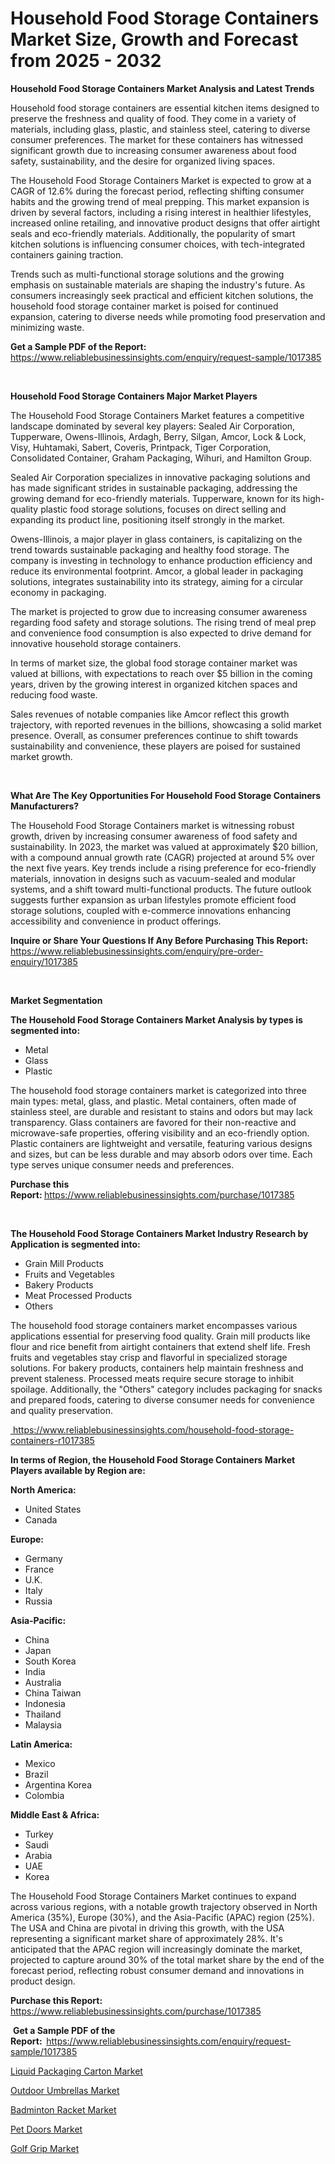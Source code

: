 <p><h1>Household Food Storage Containers Market Size, Growth and Forecast from 2025 - 2032</h1></p><p><strong>Household Food Storage Containers Market Analysis and Latest Trends</strong></p>
<p><p>Household food storage containers are essential kitchen items designed to preserve the freshness and quality of food. They come in a variety of materials, including glass, plastic, and stainless steel, catering to diverse consumer preferences. The market for these containers has witnessed significant growth due to increasing consumer awareness about food safety, sustainability, and the desire for organized living spaces.</p><p>The Household Food Storage Containers Market is expected to grow at a CAGR of 12.6% during the forecast period, reflecting shifting consumer habits and the growing trend of meal prepping. This market expansion is driven by several factors, including a rising interest in healthier lifestyles, increased online retailing, and innovative product designs that offer airtight seals and eco-friendly materials. Additionally, the popularity of smart kitchen solutions is influencing consumer choices, with tech-integrated containers gaining traction. </p><p>Trends such as multi-functional storage solutions and the growing emphasis on sustainable materials are shaping the industry's future. As consumers increasingly seek practical and efficient kitchen solutions, the household food storage container market is poised for continued expansion, catering to diverse needs while promoting food preservation and minimizing waste.</p></p>
<p><strong>Get a Sample PDF of the Report:&nbsp;</strong> <a href="https://www.reliablebusinessinsights.com/enquiry/request-sample/1017385?utm_campaign=1117&utm_medium=2&utm_source=Github&utm_content=ia&utm_term=04042025&utm_id=household-food-storage-containers">https://www.reliablebusinessinsights.com/enquiry/request-sample/1017385</a></p>
<p>&nbsp;</p>
<p><strong>Household Food Storage Containers Major Market Players</strong></p>
<p><p>The Household Food Storage Containers Market features a competitive landscape dominated by several key players: Sealed Air Corporation, Tupperware, Owens-Illinois, Ardagh, Berry, Silgan, Amcor, Lock & Lock, Visy, Huhtamaki, Sabert, Coveris, Printpack, Tiger Corporation, Consolidated Container, Graham Packaging, Wihuri, and Hamilton Group. </p><p>Sealed Air Corporation specializes in innovative packaging solutions and has made significant strides in sustainable packaging, addressing the growing demand for eco-friendly materials. Tupperware, known for its high-quality plastic food storage solutions, focuses on direct selling and expanding its product line, positioning itself strongly in the market.</p><p>Owens-Illinois, a major player in glass containers, is capitalizing on the trend towards sustainable packaging and healthy food storage. The company is investing in technology to enhance production efficiency and reduce its environmental footprint. Amcor, a global leader in packaging solutions, integrates sustainability into its strategy, aiming for a circular economy in packaging.</p><p>The market is projected to grow due to increasing consumer awareness regarding food safety and storage solutions. The rising trend of meal prep and convenience food consumption is also expected to drive demand for innovative household storage containers. </p><p>In terms of market size, the global food storage container market was valued at billions, with expectations to reach over $5 billion in the coming years, driven by the growing interest in organized kitchen spaces and reducing food waste. </p><p>Sales revenues of notable companies like Amcor reflect this growth trajectory, with reported revenues in the billions, showcasing a solid market presence. Overall, as consumer preferences continue to shift towards sustainability and convenience, these players are poised for sustained market growth.</p></p>
<p>&nbsp;</p>
<p><strong>What Are The Key Opportunities For Household Food Storage Containers Manufacturers?</strong></p>
<p><p>The Household Food Storage Containers market is witnessing robust growth, driven by increasing consumer awareness of food safety and sustainability. In 2023, the market was valued at approximately $20 billion, with a compound annual growth rate (CAGR) projected at around 5% over the next five years. Key trends include a rising preference for eco-friendly materials, innovation in designs such as vacuum-sealed and modular systems, and a shift toward multi-functional products. The future outlook suggests further expansion as urban lifestyles promote efficient food storage solutions, coupled with e-commerce innovations enhancing accessibility and convenience in product offerings.</p></p>
<p><strong>Inquire or Share Your Questions If Any Before Purchasing This Report:</strong> <a href="https://www.reliablebusinessinsights.com/enquiry/pre-order-enquiry/1017385?utm_campaign=1117&utm_medium=2&utm_source=Github&utm_content=ia&utm_term=04042025&utm_id=household-food-storage-containers">https://www.reliablebusinessinsights.com/enquiry/pre-order-enquiry/1017385</a></p>
<p>&nbsp;</p>
<p><strong>Market Segmentation</strong></p>
<p><strong>The Household Food Storage Containers Market Analysis by types is segmented into:</strong></p>
<p><ul><li>Metal</li><li>Glass</li><li>Plastic</li></ul></p>
<p><p>The household food storage containers market is categorized into three main types: metal, glass, and plastic. Metal containers, often made of stainless steel, are durable and resistant to stains and odors but may lack transparency. Glass containers are favored for their non-reactive and microwave-safe properties, offering visibility and an eco-friendly option. Plastic containers are lightweight and versatile, featuring various designs and sizes, but can be less durable and may absorb odors over time. Each type serves unique consumer needs and preferences.</p></p>
<p><strong>Purchase this Report:&nbsp;</strong><a href="https://www.reliablebusinessinsights.com/purchase/1017385?utm_campaign=1117&utm_medium=2&utm_source=Github&utm_content=ia&utm_term=04042025&utm_id=household-food-storage-containers">https://www.reliablebusinessinsights.com/purchase/1017385</a></p>
<p>&nbsp;</p>
<p><strong>The Household Food Storage Containers Market Industry Research by Application is segmented into:</strong></p>
<p><ul><li>Grain Mill Products</li><li>Fruits and Vegetables</li><li>Bakery Products</li><li>Meat Processed Products</li><li>Others</li></ul></p>
<p><p>The household food storage containers market encompasses various applications essential for preserving food quality. Grain mill products like flour and rice benefit from airtight containers that extend shelf life. Fresh fruits and vegetables stay crisp and flavorful in specialized storage solutions. For bakery products, containers help maintain freshness and prevent staleness. Processed meats require secure storage to inhibit spoilage. Additionally, the "Others" category includes packaging for snacks and prepared foods, catering to diverse consumer needs for convenience and quality preservation.</p></p>
<p><a href="https://www.reliablebusinessinsights.com/household-food-storage-containers-r1017385?utm_campaign=1117&utm_medium=2&utm_source=Github&utm_content=ia&utm_term=04042025&utm_id=household-food-storage-containers">&nbsp;https://www.reliablebusinessinsights.com/household-food-storage-containers-r1017385</a></p>
<p><strong>In terms of Region, the Household Food Storage Containers Market Players available by Region are:</strong></p>
<p>
    <p> <strong> North America: </strong>
        <ul>
            <li>United States</li>
            <li>Canada</li>
        </ul>
        </p> 
    <p> <strong> Europe: </strong>
        <ul>
            <li>Germany</li>
            <li>France</li>
            <li>U.K.</li>
            <li>Italy</li>
            <li>Russia</li>
        </ul>
        </p> 
    <p> <strong> Asia-Pacific: </strong>
        <ul>
            <li>China</li>
            <li>Japan</li>
            <li>South Korea</li>
            <li>India</li>
            <li>Australia</li>
            <li>China Taiwan</li>
            <li>Indonesia</li>
            <li>Thailand</li>
            <li>Malaysia</li>
        </ul>
        </p> 
    <p> <strong> Latin America: </strong>
        <ul>
            <li>Mexico</li>
            <li>Brazil</li>
            <li>Argentina Korea</li>
            <li>Colombia</li>
        </ul>
        </p> 
    <p> <strong> Middle East & Africa: </strong>
        <ul>
            <li>Turkey</li>
            <li>Saudi</li>
            <li>Arabia</li>
            <li>UAE</li>
            <li>Korea</li>
        </ul>
    </p>
    </p>
<p><p>The Household Food Storage Containers Market continues to expand across various regions, with a notable growth trajectory observed in North America (35%), Europe (30%), and the Asia-Pacific (APAC) region (25%). The USA and China are pivotal in driving this growth, with the USA representing a significant market share of approximately 28%. It's anticipated that the APAC region will increasingly dominate the market, projected to capture around 30% of the total market share by the end of the forecast period, reflecting robust consumer demand and innovations in product design.</p></p>
<p><strong>Purchase this Report: </strong><a href="https://www.reliablebusinessinsights.com/purchase/1017385?utm_campaign=1117&utm_medium=2&utm_source=Github&utm_content=ia&utm_term=04042025&utm_id=household-food-storage-containers">https://www.reliablebusinessinsights.com/purchase/1017385</a></p>
<p>&nbsp;<strong>Get a Sample PDF of the Report:&nbsp;&nbsp;</strong><a href="https://www.reliablebusinessinsights.com/enquiry/request-sample/1017385?utm_campaign=1117&utm_medium=2&utm_source=Github&utm_content=ia&utm_term=04042025&utm_id=household-food-storage-containers">https://www.reliablebusinessinsights.com/enquiry/request-sample/1017385</a></p>
<p><strong></strong></p>
<p><p><a href="https://github.com/dusektwinec3/Market-Research-Report-List-1/blob/main/liquid-packaging-carton-market.md?utm_campaign=1117&utm_medium=2&utm_source=Github&utm_content=ia&utm_term=04042025&utm_id=household-food-storage-containers">Liquid Packaging Carton Market</a></p><p><a href="https://github.com/sukeldrage0g/Market-Research-Report-List-1/blob/main/outdoor-umbrellas-market.md?utm_campaign=1117&utm_medium=2&utm_source=Github&utm_content=ia&utm_term=04042025&utm_id=household-food-storage-containers">Outdoor Umbrellas Market</a></p><p><a href="https://github.com/luhleickov/Market-Research-Report-List-1/blob/main/badminton-racket-market.md?utm_campaign=1117&utm_medium=2&utm_source=Github&utm_content=ia&utm_term=04042025&utm_id=household-food-storage-containers">Badminton Racket Market</a></p><p><a href="https://github.com/elceryaneik/Market-Research-Report-List-1/blob/main/pet-doors-market.md?utm_campaign=1117&utm_medium=2&utm_source=Github&utm_content=ia&utm_term=04042025&utm_id=household-food-storage-containers">Pet Doors Market</a></p><p><a href="https://github.com/jullselai/Market-Research-Report-List-1/blob/main/golf-grip-market.md?utm_campaign=1117&utm_medium=2&utm_source=Github&utm_content=ia&utm_term=04042025&utm_id=household-food-storage-containers">Golf Grip Market</a></p></p>